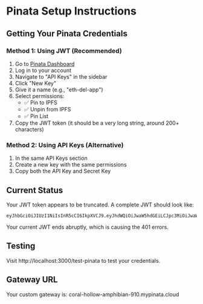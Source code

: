 # Pinata Setup Instructions

## Getting Your Pinata Credentials

### Method 1: Using JWT (Recommended)
1. Go to [Pinata Dashboard](https://app.pinata.cloud/)
2. Log in to your account
3. Navigate to "API Keys" in the sidebar
4. Click "New Key" 
5. Give it a name (e.g., "eth-del-app")
6. Select permissions:
   - ✅ Pin to IPFS
   - ✅ Unpin from IPFS  
   - ✅ Pin List
7. Copy the JWT token (it should be a very long string, around 200+ characters)

### Method 2: Using API Keys (Alternative)
1. In the same API Keys section
2. Create a new key with the same permissions
3. Copy both the API Key and Secret Key

## Current Status
Your JWT token appears to be truncated. A complete JWT should look like:
```
eyJhbGciOiJIUzI1NiIsInR5cCI6IkpXVCJ9.eyJhdWQiOiJwaW5hdGEiLCJpc3MiOiJwaW5hdGEiLCJzdWIiOiIxMjM0NTY3ODkwIiwiaWF0IjoxNjkwNTU1NTU1LCJleHAiOjE2OTA1NTU1NTUsIm5iZiI6MTY5MDU1NTU1NSwiZXhwIjoxNjkwNTU1NTU1fQ.very_long_signature_string_here
```

Your current JWT ends abruptly, which is causing the 401 errors.

## Testing
Visit http://localhost:3000/test-pinata to test your credentials.

## Gateway URL
Your custom gateway is: coral-hollow-amphibian-910.mypinata.cloud